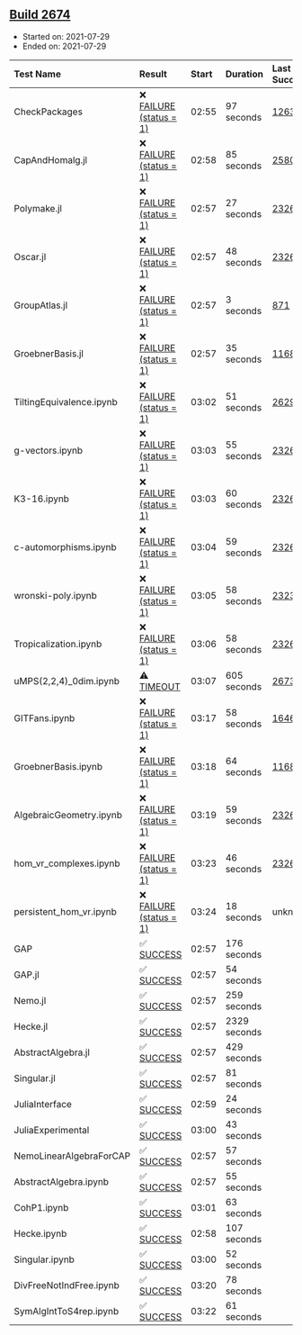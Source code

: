 ## [Build 2674](https://oscarci.mathematik.uni-kl.de/job/oscar-stable/2674/)

* Started on: 2021-07-29
* Ended on: 2021-07-29

| Test Name    | Result | Start | Duration | Last Success | First Failure |
|:-------------|:-------|:------|:---------|:-------------|:--------------|
| CheckPackages | ❌ [FAILURE (status = 1)](https://oscarci.mathematik.uni-kl.de/job/oscar-stable/2674/artifact/logs/build-2674/CheckPackages.log) | 02:55 | 97 seconds | [1263](https://oscarci.mathematik.uni-kl.de/job/oscar-stable/1263/) | [1264](https://oscarci.mathematik.uni-kl.de/job/oscar-stable/1264/) |
| CapAndHomalg.jl | ❌ [FAILURE (status = 1)](https://oscarci.mathematik.uni-kl.de/job/oscar-stable/2674/artifact/logs/build-2674/CapAndHomalg.jl.log) | 02:58 | 85 seconds | [2580](https://oscarci.mathematik.uni-kl.de/job/oscar-stable/2580/) | [2581](https://oscarci.mathematik.uni-kl.de/job/oscar-stable/2581/) |
| Polymake.jl | ❌ [FAILURE (status = 1)](https://oscarci.mathematik.uni-kl.de/job/oscar-stable/2674/artifact/logs/build-2674/Polymake.jl.log) | 02:57 | 27 seconds | [2326](https://oscarci.mathematik.uni-kl.de/job/oscar-stable/2326/) | [2327](https://oscarci.mathematik.uni-kl.de/job/oscar-stable/2327/) |
| Oscar.jl | ❌ [FAILURE (status = 1)](https://oscarci.mathematik.uni-kl.de/job/oscar-stable/2674/artifact/logs/build-2674/Oscar.jl.log) | 02:57 | 48 seconds | [2326](https://oscarci.mathematik.uni-kl.de/job/oscar-stable/2326/) | [2327](https://oscarci.mathematik.uni-kl.de/job/oscar-stable/2327/) |
| GroupAtlas.jl | ❌ [FAILURE (status = 1)](https://oscarci.mathematik.uni-kl.de/job/oscar-stable/2674/artifact/logs/build-2674/GroupAtlas.jl.log) | 02:57 | 3 seconds | [871](https://oscarci.mathematik.uni-kl.de/job/oscar-stable/871/) | [872](https://oscarci.mathematik.uni-kl.de/job/oscar-stable/872/) |
| GroebnerBasis.jl | ❌ [FAILURE (status = 1)](https://oscarci.mathematik.uni-kl.de/job/oscar-stable/2674/artifact/logs/build-2674/GroebnerBasis.jl.log) | 02:57 | 35 seconds | [1168](https://oscarci.mathematik.uni-kl.de/job/oscar-stable/1168/) | [1169](https://oscarci.mathematik.uni-kl.de/job/oscar-stable/1169/) |
| TiltingEquivalence.ipynb | ❌ [FAILURE (status = 1)](https://oscarci.mathematik.uni-kl.de/job/oscar-stable/2674/artifact/logs/build-2674/TiltingEquivalence.ipynb.log) | 03:02 | 51 seconds | [2629](https://oscarci.mathematik.uni-kl.de/job/oscar-stable/2629/) | [2630](https://oscarci.mathematik.uni-kl.de/job/oscar-stable/2630/) |
| g-vectors.ipynb | ❌ [FAILURE (status = 1)](https://oscarci.mathematik.uni-kl.de/job/oscar-stable/2674/artifact/logs/build-2674/g-vectors.ipynb.log) | 03:03 | 55 seconds | [2326](https://oscarci.mathematik.uni-kl.de/job/oscar-stable/2326/) | [2327](https://oscarci.mathematik.uni-kl.de/job/oscar-stable/2327/) |
| K3-16.ipynb | ❌ [FAILURE (status = 1)](https://oscarci.mathematik.uni-kl.de/job/oscar-stable/2674/artifact/logs/build-2674/K3-16.ipynb.log) | 03:03 | 60 seconds | [2326](https://oscarci.mathematik.uni-kl.de/job/oscar-stable/2326/) | [2327](https://oscarci.mathematik.uni-kl.de/job/oscar-stable/2327/) |
| c-automorphisms.ipynb | ❌ [FAILURE (status = 1)](https://oscarci.mathematik.uni-kl.de/job/oscar-stable/2674/artifact/logs/build-2674/c-automorphisms.ipynb.log) | 03:04 | 59 seconds | [2326](https://oscarci.mathematik.uni-kl.de/job/oscar-stable/2326/) | [2327](https://oscarci.mathematik.uni-kl.de/job/oscar-stable/2327/) |
| wronski-poly.ipynb | ❌ [FAILURE (status = 1)](https://oscarci.mathematik.uni-kl.de/job/oscar-stable/2674/artifact/logs/build-2674/wronski-poly.ipynb.log) | 03:05 | 58 seconds | [2323](https://oscarci.mathematik.uni-kl.de/job/oscar-stable/2323/) | [2324](https://oscarci.mathematik.uni-kl.de/job/oscar-stable/2324/) |
| Tropicalization.ipynb | ❌ [FAILURE (status = 1)](https://oscarci.mathematik.uni-kl.de/job/oscar-stable/2674/artifact/logs/build-2674/Tropicalization.ipynb.log) | 03:06 | 58 seconds | [2326](https://oscarci.mathematik.uni-kl.de/job/oscar-stable/2326/) | [2327](https://oscarci.mathematik.uni-kl.de/job/oscar-stable/2327/) |
| uMPS(2,2,4)_0dim.ipynb | ⚠ [TIMEOUT](https://oscarci.mathematik.uni-kl.de/job/oscar-stable/2674/artifact/logs/build-2674/uMPS-2-2-4-_0dim.ipynb.log) | 03:07 | 605 seconds | [2673](https://oscarci.mathematik.uni-kl.de/job/oscar-stable/2673/) | [2674](https://oscarci.mathematik.uni-kl.de/job/oscar-stable/2674/) |
| GITFans.ipynb | ❌ [FAILURE (status = 1)](https://oscarci.mathematik.uni-kl.de/job/oscar-stable/2674/artifact/logs/build-2674/GITFans.ipynb.log) | 03:17 | 58 seconds | [1646](https://oscarci.mathematik.uni-kl.de/job/oscar-stable/1646/) | [1647](https://oscarci.mathematik.uni-kl.de/job/oscar-stable/1647/) |
| GroebnerBasis.ipynb | ❌ [FAILURE (status = 1)](https://oscarci.mathematik.uni-kl.de/job/oscar-stable/2674/artifact/logs/build-2674/GroebnerBasis.ipynb.log) | 03:18 | 64 seconds | [1168](https://oscarci.mathematik.uni-kl.de/job/oscar-stable/1168/) | [1169](https://oscarci.mathematik.uni-kl.de/job/oscar-stable/1169/) |
| AlgebraicGeometry.ipynb | ❌ [FAILURE (status = 1)](https://oscarci.mathematik.uni-kl.de/job/oscar-stable/2674/artifact/logs/build-2674/AlgebraicGeometry.ipynb.log) | 03:19 | 59 seconds | [2326](https://oscarci.mathematik.uni-kl.de/job/oscar-stable/2326/) | [2327](https://oscarci.mathematik.uni-kl.de/job/oscar-stable/2327/) |
| hom_vr_complexes.ipynb | ❌ [FAILURE (status = 1)](https://oscarci.mathematik.uni-kl.de/job/oscar-stable/2674/artifact/logs/build-2674/hom_vr_complexes.ipynb.log) | 03:23 | 46 seconds | [2326](https://oscarci.mathematik.uni-kl.de/job/oscar-stable/2326/) | [2327](https://oscarci.mathematik.uni-kl.de/job/oscar-stable/2327/) |
| persistent_hom_vr.ipynb | ❌ [FAILURE (status = 1)](https://oscarci.mathematik.uni-kl.de/job/oscar-stable/2674/artifact/logs/build-2674/persistent_hom_vr.ipynb.log) | 03:24 | 18 seconds | unknown | unknown |
| GAP | ✅ [SUCCESS](https://oscarci.mathematik.uni-kl.de/job/oscar-stable/2674/artifact/logs/build-2674/GAP.log) | 02:57 | 176 seconds |  |  |
| GAP.jl | ✅ [SUCCESS](https://oscarci.mathematik.uni-kl.de/job/oscar-stable/2674/artifact/logs/build-2674/GAP.jl.log) | 02:57 | 54 seconds |  |  |
| Nemo.jl | ✅ [SUCCESS](https://oscarci.mathematik.uni-kl.de/job/oscar-stable/2674/artifact/logs/build-2674/Nemo.jl.log) | 02:57 | 259 seconds |  |  |
| Hecke.jl | ✅ [SUCCESS](https://oscarci.mathematik.uni-kl.de/job/oscar-stable/2674/artifact/logs/build-2674/Hecke.jl.log) | 02:57 | 2329 seconds |  |  |
| AbstractAlgebra.jl | ✅ [SUCCESS](https://oscarci.mathematik.uni-kl.de/job/oscar-stable/2674/artifact/logs/build-2674/AbstractAlgebra.jl.log) | 02:57 | 429 seconds |  |  |
| Singular.jl | ✅ [SUCCESS](https://oscarci.mathematik.uni-kl.de/job/oscar-stable/2674/artifact/logs/build-2674/Singular.jl.log) | 02:57 | 81 seconds |  |  |
| JuliaInterface | ✅ [SUCCESS](https://oscarci.mathematik.uni-kl.de/job/oscar-stable/2674/artifact/logs/build-2674/JuliaInterface.log) | 02:59 | 24 seconds |  |  |
| JuliaExperimental | ✅ [SUCCESS](https://oscarci.mathematik.uni-kl.de/job/oscar-stable/2674/artifact/logs/build-2674/JuliaExperimental.log) | 03:00 | 43 seconds |  |  |
| NemoLinearAlgebraForCAP | ✅ [SUCCESS](https://oscarci.mathematik.uni-kl.de/job/oscar-stable/2674/artifact/logs/build-2674/NemoLinearAlgebraForCAP.log) | 02:57 | 57 seconds |  |  |
| AbstractAlgebra.ipynb | ✅ [SUCCESS](https://oscarci.mathematik.uni-kl.de/job/oscar-stable/2674/artifact/logs/build-2674/AbstractAlgebra.ipynb.log) | 02:57 | 55 seconds |  |  |
| CohP1.ipynb | ✅ [SUCCESS](https://oscarci.mathematik.uni-kl.de/job/oscar-stable/2674/artifact/logs/build-2674/CohP1.ipynb.log) | 03:01 | 63 seconds |  |  |
| Hecke.ipynb | ✅ [SUCCESS](https://oscarci.mathematik.uni-kl.de/job/oscar-stable/2674/artifact/logs/build-2674/Hecke.ipynb.log) | 02:58 | 107 seconds |  |  |
| Singular.ipynb | ✅ [SUCCESS](https://oscarci.mathematik.uni-kl.de/job/oscar-stable/2674/artifact/logs/build-2674/Singular.ipynb.log) | 03:00 | 52 seconds |  |  |
| DivFreeNotIndFree.ipynb | ✅ [SUCCESS](https://oscarci.mathematik.uni-kl.de/job/oscar-stable/2674/artifact/logs/build-2674/DivFreeNotIndFree.ipynb.log) | 03:20 | 78 seconds |  |  |
| SymAlgIntToS4rep.ipynb | ✅ [SUCCESS](https://oscarci.mathematik.uni-kl.de/job/oscar-stable/2674/artifact/logs/build-2674/SymAlgIntToS4rep.ipynb.log) | 03:22 | 61 seconds |  |  |
